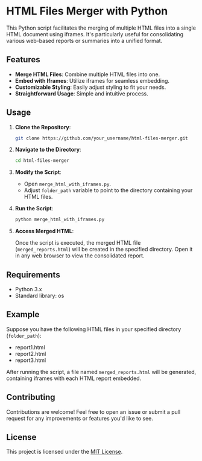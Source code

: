 # HTML Files Merger with Python

This Python script facilitates the merging of multiple HTML files into a single HTML document using iframes. It's particularly useful for consolidating various web-based reports or summaries into a unified format.

## Features

- **Merge HTML Files**: Combine multiple HTML files into one.
- **Embed with Iframes**: Utilize iframes for seamless embedding.
- **Customizable Styling**: Easily adjust styling to fit your needs.
- **Straightforward Usage**: Simple and intuitive process.

## Usage

1. **Clone the Repository**:

    ```bash
    git clone https://github.com/your_username/html-files-merger.git
    ```

2. **Navigate to the Directory**:

    ```bash
    cd html-files-merger
    ```

3. **Modify the Script**:

    - Open `merge_html_with_iframes.py`.
    - Adjust `folder_path` variable to point to the directory containing your HTML files.

4. **Run the Script**:

    ```bash
    python merge_html_with_iframes.py
    ```

5. **Access Merged HTML**:

    Once the script is executed, the merged HTML file (`merged_reports.html`) will be created in the specified directory. Open it in any web browser to view the consolidated report.

## Requirements

- Python 3.x
- Standard library: os

## Example

Suppose you have the following HTML files in your specified directory (`folder_path`):

- report1.html
- report2.html
- report3.html

After running the script, a file named `merged_reports.html` will be generated, containing iframes with each HTML report embedded.

## Contributing

Contributions are welcome! Feel free to open an issue or submit a pull request for any improvements or features you'd like to see.

## License

This project is licensed under the [MIT License](LICENSE).
